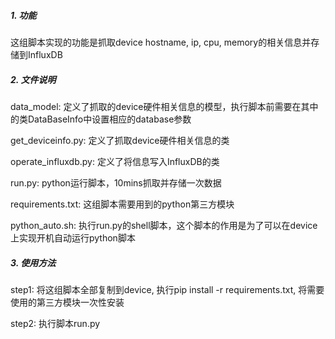 ##### 1. 功能

这组脚本实现的功能是抓取device hostname, ip, cpu, memory的相关信息并存储到InfluxDB

##### 2. 文件说明

data_model: 定义了抓取的device硬件相关信息的模型，执行脚本前需要在其中的类DataBaseInfo中设置相应的database参数

get_deviceinfo.py: 定义了抓取device硬件相关信息的类

operate_influxdb.py: 定义了将信息写入InfluxDB的类

run.py: python运行脚本，10mins抓取并存储一次数据

requirements.txt: 这组脚本需要用到的python第三方模块

python_auto.sh: 执行run.py的shell脚本，这个脚本的作用是为了可以在device上实现开机自动运行python脚本

##### 3. 使用方法

step1: 将这组脚本全部复制到device, 执行pip install -r requirements.txt, 将需要使用的第三方模块一次性安装

step2: 执行脚本run.py

